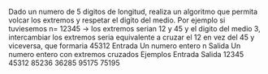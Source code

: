  Dado un numero de 5 digitos de longitud, realiza un algoritmo que permita volcar los extremos y respetar el digito del medio.
 Por ejemplo si tuviesemos n= 12345 -> los extremos serian 12 y 45 y el digito del medio 3, intercambiar los extremos seria equivalente a cruzar el 12 en vez del 45 y viceversa, que formaria 45312
 Entrada
 Un numero entero n
 Salida
 Un numero entero con extremos cruzados
 Ejemplos
 Entrada			Salida
 12345				45312
 85236				36285
 95175				75195
